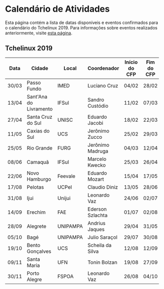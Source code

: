 Calendário de Atividades
========================

Esta página contém a lista de datas disponíveis e eventos confirmados para o calendário do Tchelinux 2019. Para informações sobre eventos realizados anteriormente, visite [esta página](historico_eventos.md).

## Tchelinux 2019

| Data  | Cidade                 | Local    | Coordenador      | Início do CFP   | Fim do CFP    | Programação  |
|-------|------------------------|----------|------------------|-----------------|---------------|--------------|
| 30/03 | Passo Fundo            | IMED     | Luciano Cruz     | 04/02           | 28/02         | 01/03        |
| 13/04 | Sant'Ana do Livramento | IFSul    | Sandro Custódio  | 11/02           | 07/03         | 11/03        |
| 27/04 | Santa Cruz do Sul      | UNISC    | Eduardo Jacobi   | 18/02           | 22/03         | 25/03        | 
| 11/05 | Caxias do Sul          | UCS      | Jerônimo Zucco   | 25/02           | 29/03         | 02/04        |
| 25/05 | Rio Grande             | FURG     | Jerônimo Madruga | 04/03           | 12/04         | 15/04        | 
| 08/06 | Camaquã                | IFSul    | Marcelo Kwecko   | 25/03           | 26/04         | 29/04        |
| 22/06 | Novo Hamburgo          | Feevale  | Eduardo Mozart   | 15/04           | 17/05         | 20/05        |  
| 17/08 | Pelotas                | UCPel    | Claudio Diniz    | 13/05           | 28/06         | 01/07        | 
| 31/08 | Ijui                   | Unijui   | Leonardo Vaz     | 24/06           | 02/07         | 29/07        | 
| 14/09 | Erechim                | FAE      | Ederson Szlachta | 01/07           | 02/08         | 05/08        |
| 28/09 | Alegrete               | UNIPAMPA | Andrius Jaques   | 29/04           | 31/05         | 03/06        |
| 05/10 | Bagé                   | UNIPAMPA | Julio Saraçol    | 29/07           | 30/08         | 02/09        |
| 19/10 | Bento Gonçalves        | UCS      | Scheila da Silva | 12/08           | 12/09         | 16/09        |
| 09/11 | Santa Maria            | UFN      | Tonin Bolzan     | 19/08           | 27/09         | 30/09        |
| 30/11 | Porto Alegre           | FSPOA    | Leonardo Vaz     | 26/08           | 04/10         | 07/10        |
